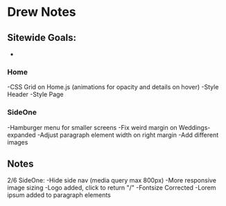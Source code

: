 # Drew Notes

## Sitewide Goals:
-

### Home 
-CSS Grid on Home.js (animations for opacity and details on hover)
-Style Header
-Style Page

### SideOne
-Hamburger menu for smaller screens
-Fix weird margin on Weddings-expanded
-Adjust paragraph element width on right margin
-Add different images

## Notes
2/6 SideOne:
-Hide side nav (media query max 800px)
-More responsive image sizing
-Logo added, click to return "/"
-Fontsize Corrected
-Lorem ipsum added to paragraph elements